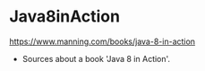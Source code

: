 # Java8inAction
https://www.manning.com/books/java-8-in-action<br/>
- Sources about a book 'Java 8 in Action'.
